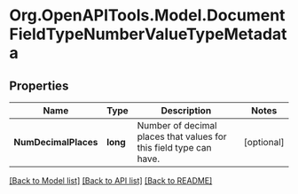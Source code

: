 # Org.OpenAPITools.Model.DocumentFieldTypeNumberValueTypeMetadata
## Properties

Name | Type | Description | Notes
------------ | ------------- | ------------- | -------------
**NumDecimalPlaces** | **long** | Number of decimal places that values for this field type can have. | [optional] 

[[Back to Model list]](../README.md#documentation-for-models) [[Back to API list]](../README.md#documentation-for-api-endpoints) [[Back to README]](../README.md)

